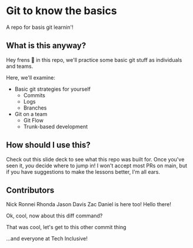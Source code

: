 # Git to know the basics
A repo for basis git learnin'!

## What is this anyway?
Hey frens 👋 in this repo, we'll practice some basic git stuff as individuals and teams.

Here, we'll examine:
- Basic git strategies for yourself
  - Commits
  - Logs
  - Branches
- Git on a team
  - Git Flow
  - Trunk-based development

## How should I use this?

Check out this slide deck to see what this repo was built for. Once you've seen it, _you_ decide where to jump in! I won't accept most PRs on main, but if you have suggestions to make the lessons better, I'm all ears.

## Contributors
Nick Ronnei
Rhonda
Jason Davis
Zac Daniel is here too!
Hello there!

Ok, cool, now about this diff command? 

That was cool, let's get to this other commit thing





...and everyone at Tech Inclusive!
